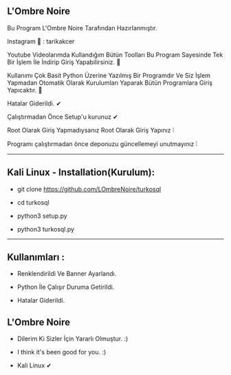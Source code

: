 L'Ombre Noire
--
Bu Program L'Ombre Noire Tarafından Hazırlanmıştır.

Instagram 📸 : tarikakcer

Youtube Videolarımda Kullandığım Bütün Toolları Bu Program Sayesinde Tek Bir İşlem İle İndirip Giriş Yapabilirsiniz. 💯

Kullanımı Çok Basit Python Üzerine Yazılmış Bir Programdır Ve Siz İşlem Yapmadan Otomatik Olarak Kurulumları Yaparak Bütün Programlara Giriş Yapıcaktır. 💯

Hatalar Giderildi. ✔

Çalıştırmadan Önce Setup'u kurunuz ✔

Root Olarak Giriş Yapmadıysanız Root Olarak Giriş Yapınız ❕

Programı çalıştırmadan önce deponuzu güncellemeyi unutmayınız ❕

--------------------------------------------------------------------------

Kali Linux - Installation(Kurulum):
--
- git clone https://github.com/LOmbreNoire/turkosql

- cd turkosql

- python3 setup.py

- python3 turkosql.py

--------------------------------------------------------------------------

Kullanımları :
----
-  Renklendirildi Ve Banner Ayarlandı.

- Python İle Çalışır Duruma Getirildi.   

- Hatalar Giderildi.

L'Ombre Noire
---

- Dilerim Ki Sizler İçin Yararlı Olmuştur. :)

- I think it's been good for you. :)

- Kali Linux ✔
